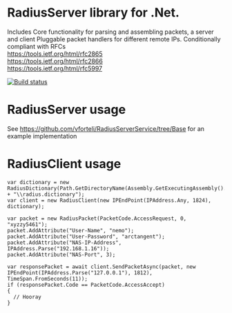 # RadiusServer library for .Net.   
Includes Core functionality for parsing and assembling packets, a server and client
Pluggable packet handlers for different remote IPs. 
Conditionally compliant with RFCs  
https://tools.ietf.org/html/rfc2865  
https://tools.ietf.org/html/rfc2866  
https://tools.ietf.org/html/rfc5997  
  

  
[![Build status](https://ci.appveyor.com/api/projects/status/dbc6ua1ypa9eas3p?svg=true)](https://ci.appveyor.com/project/vforteli/radiusserver)

# RadiusServer usage  
See https://github.com/vforteli/RadiusServerService/tree/Base for an example implementation  

# RadiusClient usage    
```
var dictionary = new RadiusDictionary(Path.GetDirectoryName(Assembly.GetExecutingAssembly().Location) + "\\radius.dictionary");
var client = new RadiusClient(new IPEndPoint(IPAddress.Any, 1824), dictionary);

var packet = new RadiusPacket(PacketCode.AccessRequest, 0, "xyzzy5461");
packet.AddAttribute("User-Name", "nemo");
packet.AddAttribute("User-Password", "arctangent");
packet.AddAttribute("NAS-IP-Address", IPAddress.Parse("192.168.1.16"));
packet.AddAttribute("NAS-Port", 3);

var responsePacket = await client.SendPacketAsync(packet, new IPEndPoint(IPAddress.Parse("127.0.0.1"), 1812), TimeSpan.FromSeconds(11));
if (responsePacket.Code == PacketCode.AccessAccept)
{
  // Hooray          
}
```
